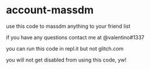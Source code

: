 # account-massdm
use this code to massdm anything to your friend list 

if you have any questions contact me at @valentino#1337

you can run this code in repl.it but not glitch.com

you will not get disabled from using this code, yw!

